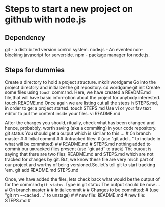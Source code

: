 Steps to start a new project on github with node.js
===================================================

Dependency
----------
git - a distributed version control system.
node.js - An evented non-blocking javascript for serverside.
npm - package manager for node.js.


Steps for dummies
-----------------

Create a directory to hold a project structure.
	mkdir wordgame
Go into the project directory and initialize the git repository.
	cd wordgame
	git init
Create some files using `touch` command. Here, we have created a README.md file,that will have basic information about the project for anybody interested.
	touch README.md
Once again we are listing out all the steps in STEPS.md, in order to get a project started.
	touch STEPS.md
Use vi or your fav text editor to put the content inside your files.
	vi README.md

After the changes you should, ritually, check what has been changed and hence, probabbly, worth saving (aka a commiting) in your code repository.
	git status
You should get a output which is similar to this ...
	# On branch master
	#
	# Initial commit
	#
	# Untracked files:
	#   (use "git add <file>..." to include in what will be committed)
	#
	#	README.md
	#	STEPS.md
	nothing added to commit but untracked files present (use "git add" to track)
The outout is saying that there are two files, README.md and STEPS.md which are not tracked for changes by git. But, we know these file are very much part of our project and worthy of being versioned.So, let's tell git to start tracking 'em.
	git add README.md STEPS.md

Once, we have added the files, lets check back what would be the output of for the command `git status`. Type in 
	git status
The output should be now ...
	# On branch master
	#
	# Initial commit
	#
	# Changes to be committed:
	#   (use "git rm --cached <file>..." to unstage)
	#
	#	new file:   README.md
	#	new file:   STEPS.md
	#










